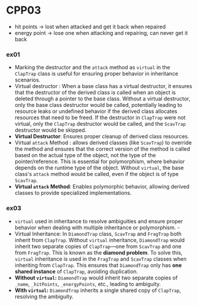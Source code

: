 # CPP03
- hit points -> lost when attacked and get it back when repaired
- energy point -> lose one when attacking and repairing, can never get it back

### ex01
- Marking the destructor and the `attack` method as `virtual` in the `ClapTrap` class is useful for ensuring proper behavior in inheritance scenarios.
- Virtual destructor : When a base class has a virtual destructor, it ensures that the destructor of the derived class is called when an object is deleted through a pointer to the base class. Without a virtual destructor, only the base class destructor would be called, potentially leading to resource leaks or undefined behavior if the derived class allocates resources that need to be freed. If the destructor in `ClapTrap` were not virtual, only the `ClapTrap` destructor would be called, and the `ScavTrap` destructor would be skipped.
- **Virtual Destructor**: Ensures proper cleanup of derived class resources.
- Virtual `attack` Method : allows derived classes (like `ScavTrap`) to override the method and ensures that the correct version of the method is called based on the actual type of the object, not the type of the pointer/reference. This is essential for polymorphism, where behavior depends on the runtime type of the object. Without `virtual`, the base class's `attack` method would be called, even if the object is of type `ScavTrap`.
- **Virtual `attack` Method**: Enables polymorphic behavior, allowing derived classes to provide specialized implementations.

### ex03
- `virtual` used in inheritance to resolve ambiguities and ensure proper behavior when dealing with multiple inheritance or polymorphism. -
- Virtual Inheritance: In  `DiamondTrap` class, `ScavTrap` and `FragTrap` both inherit from `ClapTrap`. Without `virtual` inheritance, `DiamondTrap` would inherit two separate copies of `ClapTrap`—one from `ScavTrap` and one from `FragTrap`. This is known as the **diamond problem**. To solve this, `virtual` inheritance is used in the `FragTrap` and `ScavTrap` classes when inheriting from `ClapTrap`. This ensures that `DiamondTrap` only has **one shared instance** of `ClapTrap`, avoiding duplication.
- **Without `virtual`:** `DiamondTrap` would inherit two separate copies of `_name`, `_hitPoints`, `_energyPoints`, etc., leading to ambiguity.
- **With `virtual`:** `DiamondTrap` inherits a single shared copy of `ClapTrap`, resolving the ambiguity.


